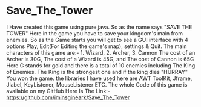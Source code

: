 # Save_The_Tower
I Have created this game using pure java.
So as the name says "SAVE THE TOWER" Here in the game
you have to save your kingdom's main from enemies.
So as the Game starts you will get to see a GUI interface
with 4 options Play, Edit(For Editing the game's map), settings & Quit.
The main characters of this game are:- 1. Wizard,   2. Archer,   3. Cannon
The cost of an Archer is 30G,  The cost of a Wizard is 45G, and The cost of Cannon is 65G
Here G stands for gold
and there is a total of 10 enemies including The King of Enemies.
The King is the strongest one and if the king dies "HURRAY" You won the game.
the libraries I have used here are AWT ToolKit, Jframe, Jlabel, KeyListener, MouseListener ETC.
The whole Code of this game is available on my GitHub
Here Is The Link:-                         
 https://github.com/iminsgineark/Save_The_Tower
